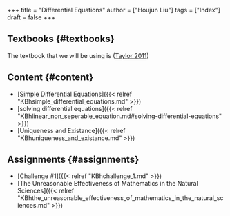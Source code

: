 +++
title = "Differential Equations"
author = ["Houjun Liu"]
tags = ["Index"]
draft = false
+++

## Textbooks {#textbooks}

The textbook that we will be using is (<a href="#citeproc_bib_item_1">Taylor 2011</a>)


## Content {#content}

-   [Simple Differential Equations]({{< relref "KBhsimple_differential_equations.md" >}})
-   [solving differential equations]({{< relref "KBhlinear_non_seperable_equation.md#solving-differential-equations" >}})
-   [Uniqueness and Existance]({{< relref "KBhuniqueness_and_existance.md" >}})


## Assignments {#assignments}

-   [Challenge #1]({{< relref "KBhchallenge_1.md" >}})
-   [The Unreasonable Effectiveness of Mathematics in the Natural Sciences]({{< relref "KBhthe_unreasonable_effectiveness_of_mathematics_in_the_natural_sciences.md" >}})